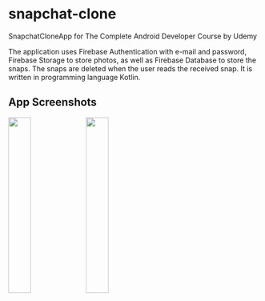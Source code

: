 # snapchat-clone
SnapchatCloneApp for The Complete Android Developer Course by Udemy

The application uses Firebase Authentication with e-mail and password, Firebase Storage to store photos, as well as Firebase Database to store the snaps.
The snaps are deleted when the user reads the received snap.
It is written in programming language Kotlin.

## App Screenshots

<img src="https://user-images.githubusercontent.com/33599053/82342469-f5e7d200-99f1-11ea-9cb3-cfef881ce4f8.png" width=30% height=30%> 

<img src="https://user-images.githubusercontent.com/33599053/82342532-0304c100-99f2-11ea-8cb6-d36b4f0d634b.png" width=30% height=30%> 
